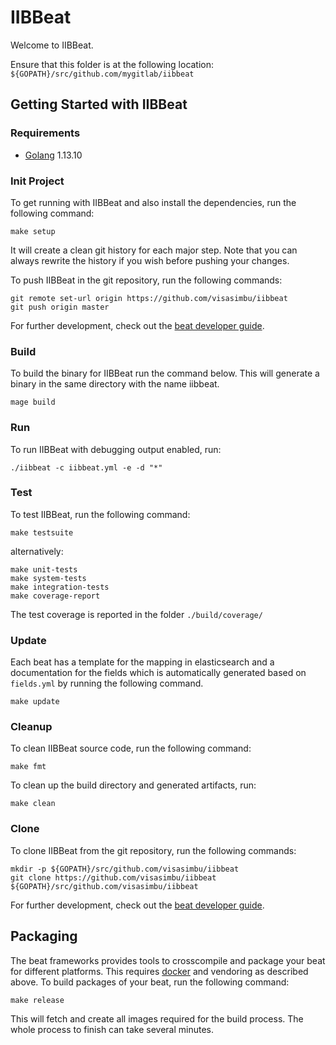 # IIBBeat

Welcome to IIBBeat.

Ensure that this folder is at the following location:
`${GOPATH}/src/github.com/mygitlab/iibbeat`

## Getting Started with IIBBeat

### Requirements

* [Golang](https://golang.org/dl/) 1.13.10

### Init Project
To get running with IIBBeat and also install the
dependencies, run the following command:

```
make setup
```

It will create a clean git history for each major step. Note that you can always rewrite the history if you wish before pushing your changes.

To push IIBBeat in the git repository, run the following commands:

```
git remote set-url origin https://github.com/visasimbu/iibbeat
git push origin master
```

For further development, check out the [beat developer guide](https://www.elastic.co/guide/en/beats/libbeat/current/new-beat.html).

### Build

To build the binary for IIBBeat run the command below. This will generate a binary
in the same directory with the name iibbeat.

```
mage build
```


### Run

To run IIBBeat with debugging output enabled, run:

```
./iibbeat -c iibbeat.yml -e -d "*"
```


### Test

To test IIBBeat, run the following command:

```
make testsuite
```

alternatively:
```
make unit-tests
make system-tests
make integration-tests
make coverage-report
```

The test coverage is reported in the folder `./build/coverage/`

### Update

Each beat has a template for the mapping in elasticsearch and a documentation for the fields
which is automatically generated based on `fields.yml` by running the following command.

```
make update
```


### Cleanup

To clean  IIBBeat source code, run the following command:

```
make fmt
```

To clean up the build directory and generated artifacts, run:

```
make clean
```


### Clone

To clone IIBBeat from the git repository, run the following commands:

```
mkdir -p ${GOPATH}/src/github.com/visasimbu/iibbeat
git clone https://github.com/visasimbu/iibbeat ${GOPATH}/src/github.com/visasimbu/iibbeat
```


For further development, check out the [beat developer guide](https://www.elastic.co/guide/en/beats/libbeat/current/new-beat.html).


## Packaging

The beat frameworks provides tools to crosscompile and package your beat for different platforms. This requires [docker](https://www.docker.com/) and vendoring as described above. To build packages of your beat, run the following command:

```
make release
```

This will fetch and create all images required for the build process. The whole process to finish can take several minutes.
